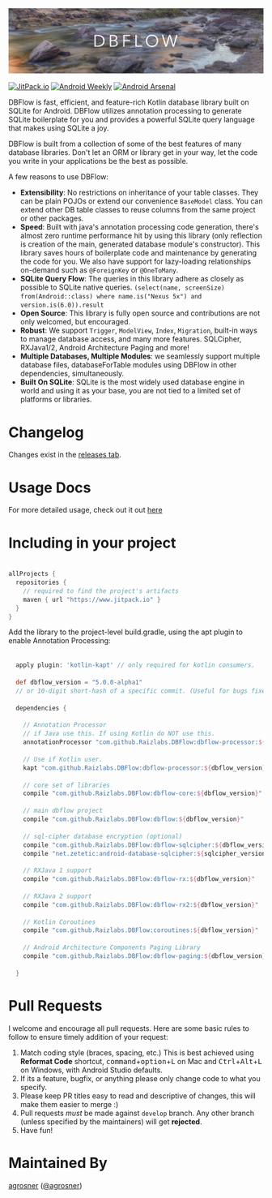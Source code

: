 ![Image](https://github.com/agrosner/DBFlow/blob/develop/dbflow_banner.png?raw=true)

[![JitPack.io](https://img.shields.io/badge/JitPack.io-5.0.0alpha1-red.svg?style=flat)](https://jitpack.io/#Raizlabs/DBFlow) [![Android Weekly](http://img.shields.io/badge/Android%20Weekly-%23129-2CB3E5.svg?style=flat)](http://androidweekly.net/issues/issue-129) [![Android Arsenal](https://img.shields.io/badge/Android%20Arsenal-DBFlow-brightgreen.svg?style=flat)](https://android-arsenal.com/details/1/1134)

DBFlow is fast, efficient, and feature-rich Kotlin database library built on SQLite for Android. DBFlow utilizes annotation processing to generate SQLite boilerplate for you and provides a powerful SQLite query language that makes using SQLite a joy.

DBFlow is built from a collection of some of the best features of many database libraries.  Don't let an ORM or library get in your way, let the code you write in your applications be the best as possible.

A few reasons to use DBFlow:

- **Extensibility**: No restrictions on inheritance of your table classes. They can be plain POJOs or extend our convenience `BaseModel` class. You can extend other DB table classes to reuse columns from the same project or other packages.
- **Speed**: Built with java's annotation processing code generation, there's almost zero runtime performance hit by using this library (only reflection is creation of the main, generated database module's constructor). This library saves hours of boilerplate code and maintenance by generating the code for you. We also have support for lazy-loading relationships on-demand such as `@ForeignKey` or `@OneToMany`.
- **SQLite Query Flow**: The queries in this library adhere as closely as possible to SQLite native queries. `(select(name, screenSize) from(Android::class) where name.is("Nexus 5x") and version.is(6.0)).result`
- **Open Source**: This library is fully open source and contributions are not only welcomed, but encouraged.
- **Robust**: We support `Trigger`, `ModelView`, `Index`, `Migration`, built-in ways to manage database access, and many more features. SQLCipher, RXJava1/2, Android Architecture Paging and more!
- **Multiple Databases, Multiple Modules**: we seamlessly support multiple database files, databaseForTable modules using DBFlow in other dependencies, simultaneously.
- **Built On SQLite**: SQLite is the most widely used database engine in world and using it as your base, you are not tied to a limited set of platforms or libraries.

# Changelog

Changes exist in the [releases tab](https://github.com/Raizlabs/DBFlow/releases).

# Usage Docs
For more detailed usage, check out it out [here](https://agrosner.gitbooks.io/dbflow/content/)

# Including in your project

```groovy

allProjects {
  repositories {
    // required to find the project's artifacts
    maven { url "https://www.jitpack.io" }
  }
}
```

Add the library to the project-level build.gradle, using the apt plugin to enable Annotation Processing:

```groovy

  apply plugin: 'kotlin-kapt' // only required for kotlin consumers.

  def dbflow_version = "5.0.0-alpha1"
  // or 10-digit short-hash of a specific commit. (Useful for bugs fixed in develop, but not in a release yet)

  dependencies {

    // Annotation Processor
    // if Java use this. If using Kotlin do NOT use this.
    annotationProcessor "com.github.Raizlabs.DBFlow:dbflow-processor:${dbflow_version}"

    // Use if Kotlin user.
    kapt "com.github.Raizlabs.DBFlow:dbflow-processor:${dbflow_version}"

    // core set of libraries
    compile "com.github.Raizlabs.DBFlow:dbflow-core:${dbflow_version}"

    // main dbflow project
    compile "com.github.Raizlabs.DBFlow:dbflow:${dbflow_version}"

    // sql-cipher database encryption (optional)
    compile "com.github.Raizlabs.DBFlow:dbflow-sqlcipher:${dbflow_version}"
    compile "net.zetetic:android-database-sqlcipher:${sqlcipher_version}@aar"

    // RXJava 1 support
    compile "com.github.Raizlabs.DBFlow:dbflow-rx:${dbflow_version}"

    // RXJava 2 support
    compile "com.github.Raizlabs.DBFlow:dbflow-rx2:${dbflow_version}"

    // Kotlin Coroutines
    compile "com.github.Raizlabs.DBFlow:coroutines:${dbflow_version}"

    // Android Architecture Components Paging Library
    compile "com.github.Raizlabs.DBFlow:dbflow-paging:${dbflow_version}"

  }

```

# Pull Requests
I welcome and encourage all pull requests. Here are some basic rules to follow to ensure timely addition of your request:
  1. Match coding style (braces, spacing, etc.) This is best achieved using **Reformat Code** shortcut, <kbd>command</kbd>+<kbd>option</kbd>+<kbd>L</kbd> on Mac and <kbd>Ctrl</kbd>+<kbd>Alt</kbd>+<kbd>L</kbd> on Windows, with Android Studio defaults.
  2. If its a feature, bugfix, or anything please only change code to what you specify.
  3. Please keep PR titles easy to read and descriptive of changes, this will make them easier to merge :)
  4. Pull requests _must_ be made against `develop` branch. Any other branch (unless specified by the maintainers) will get **rejected**.
  5. Have fun!

# Maintained By
[agrosner](https://github.com/agrosner) ([@agrosner](https://www.twitter.com/agrosner))
